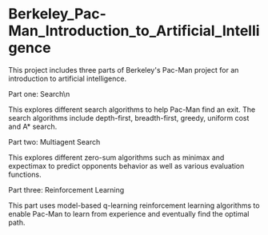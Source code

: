 # Berkeley_Pac-Man_Introduction_to_Artificial_Intelligence

This project includes three parts of Berkeley's Pac-Man project for an introduction to artificial intelligence. 


Part one: Search\n

This explores different search algorithms to help Pac-Man find an exit. The search algorithms include depth-first, breadth-first, greedy, uniform cost and A* search.

Part two: Multiagent Search

This explores different zero-sum algorithms such as minimax and expectimax to predict opponents behavior as well as various evaluation functions. 

Part three: Reinforcement Learning

This part uses model-based q-learning reinforcement learning algorithms to enable Pac-Man to learn from experience and eventually find the optimal path. 
